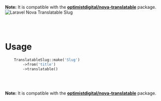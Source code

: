 **Note:** It is compatible with the [**optimistdigital/nova-translatable**](https://github.com/optimistdigital/nova-translatable) package.
![Laravel Nova Translatable Slug](https://banners.beyondco.de/Laravel%20Nova%20Translatable%20Slug.png?theme=light&packageManager=composer+require&packageName=ahmetbedir%2Fnova-translatable-slug&pattern=architect&style=style_1&description=Makes+the+Slug+quickly+translatable+compatible.&md=1&showWatermark=1&fontSize=100px&images=https%3A%2F%2Flaravel.com%2Fimg%2Flogomark.min.svg)

</br>
</br>

# Usage
```php
    TranslatableSlug::make('Slug')
        ->from('title')
        ->translatable()
```
</br>

</br>

**Note:** It is compatible with the [**optimistdigital/nova-translatable**](https://github.com/optimistdigital/nova-translatable) package.
